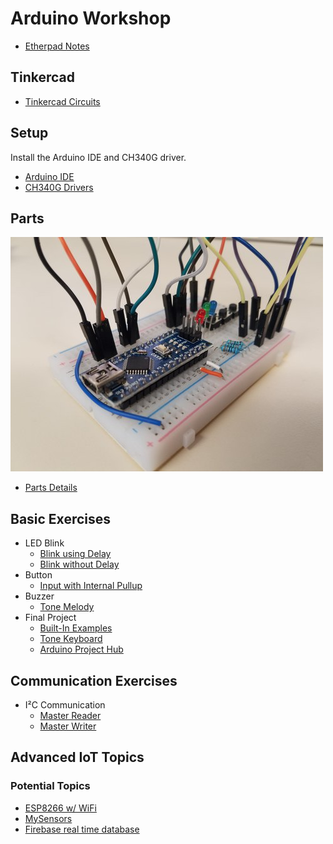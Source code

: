 # Arduino Workshop

* [Etherpad Notes](https://public.etherpad-mozilla.org/p/arduino-workshop)

## Tinkercad

* [Tinkercad Circuits](https://www.tinkercad.com/circuits)

## Setup

Install the Arduino IDE and CH340G driver.

* [Arduino IDE](https://www.arduino.cc/en/Main/Software)
* [CH340G Drivers](docs/InstallDrivers.md)

## Parts

![Nano on a Breadboard](docs/images/nano-on-breadboard.jpg)

* [Parts Details](docs/PartsDetails.md)

## Basic Exercises

* LED Blink
  * [Blink using Delay](https://www.arduino.cc/en/Tutorial/Blink)
  * [Blink without Delay](https://www.arduino.cc/en/Tutorial/BlinkWithoutDelay)
* Button
  * [Input with Internal Pullup](https://www.arduino.cc/en/Tutorial/InputPullupSerial)
* Buzzer
  * [Tone Melody](https://www.arduino.cc/en/Tutorial/toneMelody)
* Final Project
  * [Built-In Examples](https://www.arduino.cc/en/Tutorial/BuiltInExamples)
  * [Tone Keyboard](https://www.arduino.cc/en/Tutorial/toneKeyboard)
  * [Arduino Project Hub](https://create.arduino.cc/projecthub)

## Communication Exercises

* I²C Communication
  * [Master Reader](https://www.arduino.cc/en/Tutorial/MasterReader)
  * [Master Writer](https://www.arduino.cc/en/Tutorial/MasterWriter)

## Advanced IoT Topics

### Potential Topics

* [ESP8266 w/ WiFi](https://en.wikipedia.org/wiki/ESP8266)
* [MySensors](https://www.mysensors.org/)
* [Firebase real time database](https://firebase.google.com/docs/database/)
